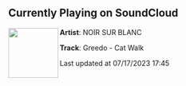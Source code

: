 ## Currently Playing on SoundCloud

[<img align="left" width="100" src="https://i1.sndcdn.com/artworks-S9uAvsPEoZ4QLq3N-aEnkmw-t500x500.jpg">](https://soundcloud.com/noirsurblancrecords/greedo-cat-walk)

**Artist**: NOIR SUR BLANC 

**Track**: Greedo - Cat Walk

Last updated at 07/17/2023 17:45
